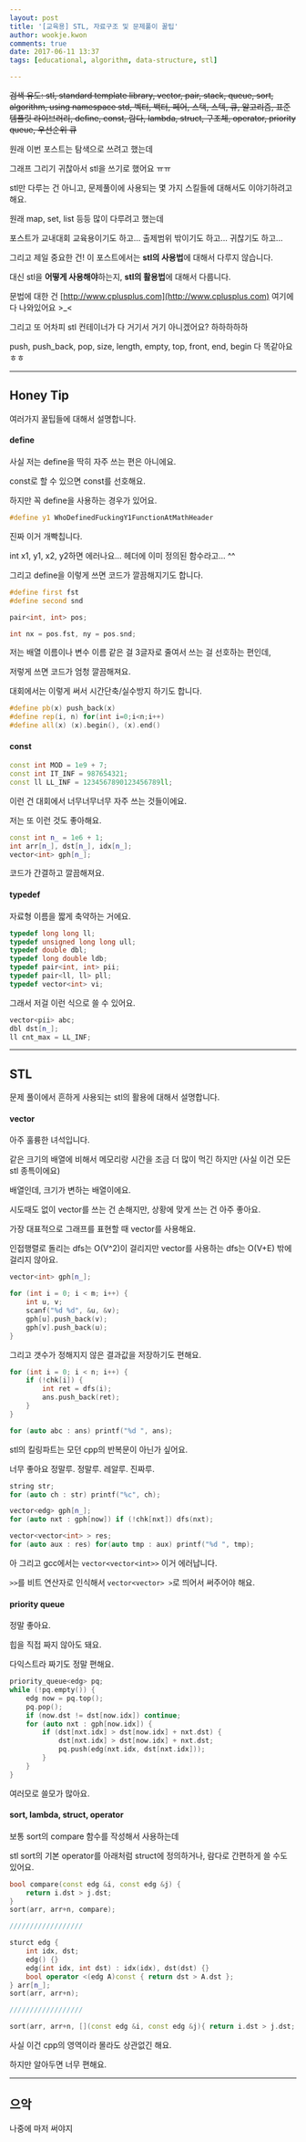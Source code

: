 ```yaml
---
layout: post
title: '[교육용] STL, 자료구조 및 문제풀이 꿀팁'
author: wookje.kwon
comments: true
date: 2017-06-11 13:37
tags: [educational, algorithm, data-structure, stl]

---
```


~~검색 유도: stl, standard template library, vector, pair, stack, queue, sort, algorithm, using namespace std, 벡터, 백터, 페어, 스택, 스텍, 큐, 알고리즘, 표준 템플릿 라이브러리, define, const, 람다, lambda, struct, 구조체, operator, priority queue, 우선순위 큐~~

원래 이번 포스트는 탐색으로 쓰려고 했는데

그래프 그리기 귀찮아서 stl을 쓰기로 했어요 ㅠㅠ

stl만 다루는 건 아니고, 문제풀이에 사용되는 몇 가지 스킬들에 대해서도 이야기하려고 해요.

원래 map, set, list 등등 많이 다루려고 했는데

포스트가 교내대회 교육용이기도 하고... 출제범위 밖이기도 하고... 귀찮기도 하고...

그리고 제일 중요한 건! 이 포스트에서는 **stl의 사용법**에 대해서 다루지 않습니다.

대신 stl을 **어떻게 사용해야**하는지, **stl의 활용법**에 대해서 다룹니다.

문법에 대한 건 [http://www.cplusplus.com](http://www.cplusplus.com) 여기에 다 나와있어요 >_<

그리고 또 어차피 stl 컨테이너가 다 거기서 거기 아니겠어요? 하하하하하

push, push_back, pop, size, length, empty, top, front, end, begin 다 똑같아요 ㅎㅎ

---

## Honey Tip

여러가지 꿀팁들에 대해서 설명합니다.

#### define

사실 저는 define을 딱히 자주 쓰는 편은 아니에요.

const로 할 수 있으면 const를 선호해요.

하지만 꼭 define을 사용하는 경우가 있어요.

```cpp
#define y1 WhoDefinedFuckingY1FunctionAtMathHeader
```

진짜 이거 개빡칩니다.

int x1, y1, x2, y2하면 에러나요... 헤더에 이미 정의된 함수라고... ^^

그리고 define을 이렇게 쓰면 코드가 깔끔해지기도 합니다.

```cpp
#define first fst
#define second snd

pair<int, int> pos;

int nx = pos.fst, ny = pos.snd;
```

저는 배열 이름이나 변수 이름 같은 걸 3글자로 줄여서 쓰는 걸 선호하는 편인데,

저렇게 쓰면 코드가 엄청 깔끔해져요.

대회에서는 이렇게 써서 시간단축/실수방지 하기도 합니다.

```cpp
#define pb(x) push_back(x)
#define rep(i, n) for(int i=0;i<n;i++)
#define all(x) (x).begin(), (x).end()
```

#### const

```cpp
const int MOD = 1e9 + 7;
const int IT_INF = 987654321;
const ll LL_INF = 1234567890123456789ll;
```

이런 건 대회에서 너무너무너무 자주 쓰는 것들이에요.

저는 또 이런 것도 좋아해요.

```cpp
const int n_ = 1e6 + 1;
int arr[n_], dst[n_], idx[n_];
vector<int> gph[n_];
```

코드가 간결하고 깔끔해져요.

#### typedef

자료형 이름을 짧게 축약하는 거에요.

```cpp
typedef long long ll;
typedef unsigned long long ull;
typedef double dbl;
typedef long double ldb;
typedef pair<int, int> pii;
typedef pair<ll, ll> pll;
typedef vector<int> vi;
```

그래서 저걸 이런 식으로 쓸 수 있어요.

```cpp
vector<pii> abc;
dbl dst[n_];
ll cnt_max = LL_INF;
```

---

## STL

문제 풀이에서 흔하게 사용되는 stl의 활용에 대해서 설명합니다.

#### vector

아주 훌륭한 녀석입니다.

같은 크기의 배열에 비해서 메모리랑 시간을 조금 더 많이 먹긴 하지만 (사실 이건 모든 stl 종특이에요)

배열인데, 크기가 변하는 배열이에요.

시도때도 없이 vector를 쓰는 건 손해지만, 상황에 맞게 쓰는 건 아주 좋아요.

가장 대표적으로 그래프를 표현할 때 vector를 사용해요.

인접행렬로 돌리는 dfs는 O(V^2)이 걸리지만 vector를 사용하는 dfs는 O(V+E) 밖에 걸리지 않아요.

```cpp
vector<int> gph[n_];

for (int i = 0; i < m; i++) {
	int u, v;
	scanf("%d %d", &u, &v);
	gph[u].push_back(v);
	gph[v].push_back(u);
}
```

그리고 갯수가 정해지지 않은 결과값을 저장하기도 편해요.

```cpp
for (int i = 0; i < n; i++) {
	if (!chk[i]) {
		int ret = dfs(i);
		ans.push_back(ret);
	}
}

for (auto abc : ans) printf("%d ", ans);
```

stl의 킬링파트는 모던 cpp의 반복문이 아닌가 싶어요.

너무 좋아요 정말루. 정말루. 레알루. 진짜루.

```cpp
string str;
for (auto ch : str) printf("%c", ch);

vector<edg> gph[n_];
for (auto nxt : gph[now]) if (!chk[nxt]) dfs(nxt);

vector<vector<int> > res;
for (auto aux : res) for(auto tmp : aux) printf("%d ", tmp); 
```

아 그리고 gcc에서는 `vector<vector<int>>` 이거 에러납니다.

`>>`를 비트 연산자로 인식해서 `vector<vector> >`로 띄어서 써주어야 해요.

#### priority queue

정말 좋아요.

힙을 직접 짜지 않아도 돼요.

다익스트라 짜기도 정말 편해요.

```cpp
priority_queue<edg> pq;
while (!pq.empty()) {
	edg now = pq.top();
	pq.pop();
	if (now.dst != dst[now.idx]) continue;
	for (auto nxt : gph[now.idx]) {
		if (dst[nxt.idx] > dst[now.idx] + nxt.dst) {
			dst[nxt.idx] > dst[now.idx] + nxt.dst;
			pq.push(edg(nxt.idx, dst[nxt.idx]));
		}
	}
}
```

여러모로 쓸모가 많아요.

#### sort, lambda, struct, operator

보통 sort의 compare 함수를 작성해서 사용하는데

stl sort의 기본 operator를 아래처럼 struct에 정의하거나, 람다로 간편하게 쓸 수도 있어요.

```cpp
bool compare(const edg &i, const edg &j) { 
	return i.dst > j.dst;
}
sort(arr, arr+n, compare);

//////////////////

sturct edg {
	int idx, dst;
	edg() {}
	edg(int idx, int dst) : idx(idx), dst(dst) {}
	bool operator <(edg A)const { return dst > A.dst };
} arr[n_];
sort(arr, arr+n);

//////////////////

sort(arr, arr+n, [](const edg &i, const edg &j){ return i.dst > j.dst; });
```

사실 이건 cpp의 영역이라 몰라도 상관없긴 해요.

하지만 알아두면 너무 편해요.

---

## 으악

나중에 마저 써야지